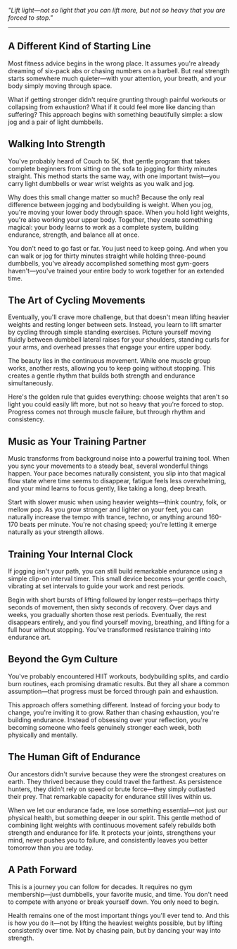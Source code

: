 *"Lift light—not so light that you can lift more, but not so heavy that you are forced to stop."*

---

## A Different Kind of Starting Line

Most fitness advice begins in the wrong place. It assumes you're already dreaming of six-pack abs or chasing numbers on a barbell. But real strength starts somewhere much quieter—with your attention, your breath, and your body simply moving through space.

What if getting stronger didn't require grunting through painful workouts or collapsing from exhaustion? What if it could feel more like dancing than suffering? This approach begins with something beautifully simple: a slow jog and a pair of light dumbbells.

## Walking Into Strength

You've probably heard of Couch to 5K, that gentle program that takes complete beginners from sitting on the sofa to jogging for thirty minutes straight. This method starts the same way, with one important twist—you carry light dumbbells or wear wrist weights as you walk and jog.

Why does this small change matter so much? Because the only real difference between jogging and bodybuilding is weight. When you jog, you're moving your lower body through space. When you hold light weights, you're also working your upper body. Together, they create something magical: your body learns to work as a complete system, building endurance, strength, and balance all at once.

You don't need to go fast or far. You just need to keep going. And when you can walk or jog for thirty minutes straight while holding three-pound dumbbells, you've already accomplished something most gym-goers haven't—you've trained your entire body to work together for an extended time.

## The Art of Cycling Movements

Eventually, you'll crave more challenge, but that doesn't mean lifting heavier weights and resting longer between sets. Instead, you learn to lift smarter by cycling through simple standing exercises. Picture yourself moving fluidly between dumbbell lateral raises for your shoulders, standing curls for your arms, and overhead presses that engage your entire upper body.

The beauty lies in the continuous movement. While one muscle group works, another rests, allowing you to keep going without stopping. This creates a gentle rhythm that builds both strength and endurance simultaneously.

Here's the golden rule that guides everything: choose weights that aren't so light you could easily lift more, but not so heavy that you're forced to stop. Progress comes not through muscle failure, but through rhythm and consistency.

## Music as Your Training Partner

Music transforms from background noise into a powerful training tool. When you sync your movements to a steady beat, several wonderful things happen. Your pace becomes naturally consistent, you slip into that magical flow state where time seems to disappear, fatigue feels less overwhelming, and your mind learns to focus gently, like taking a long, deep breath.

Start with slower music when using heavier weights—think country, folk, or mellow pop. As you grow stronger and lighter on your feet, you can naturally increase the tempo with trance, techno, or anything around 160-170 beats per minute. You're not chasing speed; you're letting it emerge naturally as your strength allows.

## Training Your Internal Clock

If jogging isn't your path, you can still build remarkable endurance using a simple clip-on interval timer. This small device becomes your gentle coach, vibrating at set intervals to guide your work and rest periods.

Begin with short bursts of lifting followed by longer rests—perhaps thirty seconds of movement, then sixty seconds of recovery. Over days and weeks, you gradually shorten those rest periods. Eventually, the rest disappears entirely, and you find yourself moving, breathing, and lifting for a full hour without stopping. You've transformed resistance training into endurance art.

## Beyond the Gym Culture

You've probably encountered HIIT workouts, bodybuilding splits, and cardio burn routines, each promising dramatic results. But they all share a common assumption—that progress must be forced through pain and exhaustion.

This approach offers something different. Instead of forcing your body to change, you're inviting it to grow. Rather than chasing exhaustion, you're building endurance. Instead of obsessing over your reflection, you're becoming someone who feels genuinely stronger each week, both physically and mentally.

## The Human Gift of Endurance

Our ancestors didn't survive because they were the strongest creatures on earth. They thrived because they could travel the farthest. As persistence hunters, they didn't rely on speed or brute force—they simply outlasted their prey. That remarkable capacity for endurance still lives within us.

When we let our endurance fade, we lose something essential—not just our physical health, but something deeper in our spirit. This gentle method of combining light weights with continuous movement safely rebuilds both strength and endurance for life. It protects your joints, strengthens your mind, never pushes you to failure, and consistently leaves you better tomorrow than you are today.

## A Path Forward

This is a journey you can follow for decades. It requires no gym membership—just dumbbells, your favorite music, and time. You don't need to compete with anyone or break yourself down. You only need to begin.

Health remains one of the most important things you'll ever tend to. And this is how you do it—not by lifting the heaviest weights possible, but by lifting consistently over time. Not by chasing pain, but by dancing your way into strength.
